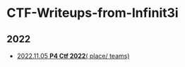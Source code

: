 # CTF-Writeups-from-Infinit3i

## 2022
* [2022.11.05 **P4 Ctf 2022**( place/ teams)](2022-11-05-p4cft2022)
